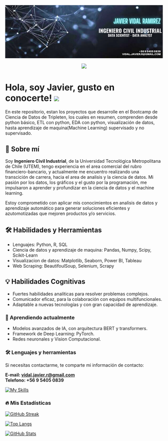 <div id="header" align="center">
    <img decoding="async" src="https://github.com/javidalr/javidalr/blob/main/banner.png" width="1200"/>
  
  [![](https://img.shields.io/badge/LinkedIn-0077B5?style=for-the-badge&logo=linkedin&logoColor=white)](https://www.linkedin.com/in/jvidalr)
</div>

<h1>
  Hola, soy Javier, gusto en conocerte!
  <img decoding="async" src="https://media.giphy.com/media/hvRJCLFzcasrR4ia7z/giphy.gif" width="30px"/>
</h1>

En este repositorio, estan los proyectos que desarrolle en el Bootcamp de Ciencia de Datos de Tripleten, los cuales en resumen, comprenden desde python básico, ETL con python, EDA con python, visualización de datos, hasta aprendizaje de maquina(Machine Learning) supervisado y no supervisado.

## 🚀 Sobre mí

Soy **Ingeniero Civil Industrial**, de la Universidad Tecnológica Metropolitana de Chile (UTEM), tengo experiencia en el area comercial del rubro financiero-bancario, y actualmente me encuentro realizando una transcición de carrera, hacia el area de analisis y la ciencia de datos. Mi pasión por los datos, los gráficos y el gusto por la programación, me impulsaron a aprender y profundizar en la ciencia de datos y el machine learning.

Estoy comprometido con aplicar mis conocimientos en analisis de datos y aprendizaje automático para generar soluciones eficientes y azutomotizadas que mejoren productos y/o servicios.

## 🛠 Habilidades y Herramientas

- Lenguajes: Python, R, SQL
- Ciencia de datos y aprendizaje de maquina: Pandas, Numpy, Scipy, Scikit-Learn
- Visualizacion de datos: Matplotlib, Seaborn, Power BI, Tableau
- Web Scraping: BeautifoulSoup, Selenium, Scrapy

## 💡 Habilidades Cognitivas

- Fuertes habilidades analíticas para resolver problemas complejos.
- Comunicador eficaz, para la colaboración con equipos multifuncionales.
- Adaptable a nuevas tecnologías y con gran capacidad de aprendizaje.


### 🌱 Aprendiendo actualmente

- Modelos avanzados de IA, con arquitectura BERT y transformers.
- Framework de Deep Learning: PyTorch.
- Redes neuronales y Vision Computacional.
  
### :hammer_and_wrench: Lenguajes y herramientas


Si necesitas contactarme, te comparte mi información de contacto: 

  **E-mail: vidal.javier.r@gmail.com**<br>
  **Telefono: +56 9 5405 0839**

<div id="header" align="left">
  
  [![My Skills](https://skillicons.dev/icons?i=py,sklearn,r,postgres,mysql,git,github,vscode,pycharm,anaconda,html,css,js&perline=6)](https://skillicons.dev)

</div>

### :fire: Mis Estadísticas  

[![GitHub Streak](https://github-readme-streak-stats-nine-flax.vercel.app?user=javidalr&theme=dark&border_radius=15&locale=es&date_format=j%20M%5B%20Y%5D&card_width=496)](https://git.io/streak-stats)

[![Top Langs](https://github-readme-stats.vercel.app/api/top-langs/?username=javidalr&layout=compact&theme=vision-friendly-dark)](https://github.com/anuraghazra/github-readme-stats)

[![GitHub Stats](https://github-readme-stats.vercel.app/api?username=javidalr&show_icons=true&theme=radical)](https://github.com/anuraghazra/github-readme-stats)
